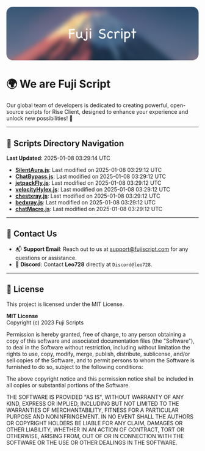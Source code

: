 ![Banner](.github/b.webp)

# 🌍 **We are Fuji Script**

Our global team of developers is dedicated to creating powerful, open-source scripts for Rise Client, designed to enhance your experience and unlock new possibilities! 🌟

---
<!-- SCRIPTS_NAVIGATION_START -->
## 📂 **Scripts Directory Navigation**

**Last Updated**: 2025-01-08 03:29:14 UTC

- **[SilentAura.js](scripts/SilentAura.js)**: Last modified on 2025-01-08 03:29:12 UTC
- **[ChatBypass.js](scripts/ChatBypass.js)**: Last modified on 2025-01-08 03:29:12 UTC
- **[jetpackFly.js](scripts/jetpackFly.js)**: Last modified on 2025-01-08 03:29:12 UTC
- **[velocityHylex.js](scripts/velocityHylex.js)**: Last modified on 2025-01-08 03:29:12 UTC
- **[chestxray.js](scripts/chestxray.js)**: Last modified on 2025-01-08 03:29:12 UTC
- **[bedxray.js](scripts/bedxray.js)**: Last modified on 2025-01-08 03:29:12 UTC
- **[chatMacro.js](scripts/chatMacro.js)**: Last modified on 2025-01-08 03:29:12 UTC

<!-- SCRIPTS_NAVIGATION_END -->

---

## 💬 **Contact Us**  
- 📬 **Support Email**: Reach out to us at [support@fujiscript.com](mailto:support@fujiscript.com) for any questions or assistance.  
- 💬 **Discord**: Contact **Leo728** directly at `Discord@leo728`.

---

## 📜 **License**

This project is licensed under the MIT License.  

**MIT License**  
Copyright (c) 2023 Fuji Scripts  

Permission is hereby granted, free of charge, to any person obtaining a copy of this software and associated documentation files (the "Software"), to deal in the Software without restriction, including without limitation the rights to use, copy, modify, merge, publish, distribute, sublicense, and/or sell copies of the Software, and to permit persons to whom the Software is furnished to do so, subject to the following conditions:  

The above copyright notice and this permission notice shall be included in all copies or substantial portions of the Software.  

THE SOFTWARE IS PROVIDED "AS IS", WITHOUT WARRANTY OF ANY KIND, EXPRESS OR IMPLIED, INCLUDING BUT NOT LIMITED TO THE WARRANTIES OF MERCHANTABILITY, FITNESS FOR A PARTICULAR PURPOSE AND NONINFRINGEMENT. IN NO EVENT SHALL THE AUTHORS OR COPYRIGHT HOLDERS BE LIABLE FOR ANY CLAIM, DAMAGES OR OTHER LIABILITY, WHETHER IN AN ACTION OF CONTRACT, TORT OR OTHERWISE, ARISING FROM, OUT OF OR IN CONNECTION WITH THE SOFTWARE OR THE USE OR OTHER DEALINGS IN THE SOFTWARE.  
